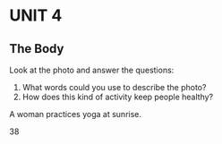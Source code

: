 # UNIT 4

## The Body

Look at the photo and answer the questions:
1. What words could you use to describe the photo?
2. How does this kind of activity keep people healthy?

A woman practices yoga at sunrise.

38